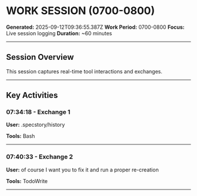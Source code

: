 # WORK SESSION (0700-0800)

**Generated:** 2025-09-12T09:36:55.387Z
**Work Period:** 0700-0800
**Focus:** Live session logging
**Duration:** ~60 minutes

---

## Session Overview

This session captures real-time tool interactions and exchanges.

---

## Key Activities

### 07:34:18 - Exchange 1

**User:** .specstory/history

**Tools:** Bash

---

### 07:40:33 - Exchange 2

**User:** of course I want you to fix it and run a proper re-creation

**Tools:** TodoWrite

---

